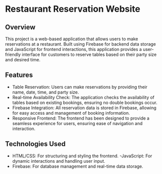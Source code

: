 # Restaurant Reservation Website
## Overview
This project is a web-based application that allows users to make reservations at a restaurant. Built using Firebase for backend data storage and JavaScript for frontend interactions, this application provides a user-friendly interface for customers to reserve tables based on their party size and desired time.

## Features
- Table Reservation: Users can make reservations by providing their name, date, time, and party size.
- Real-time Availability Check: The application checks the availability of tables based on existing bookings, ensuring no double bookings occur.
- Firebase Integration: All reservation data is stored in Firebase, allowing for easy access and management of booking information.
- Responsive Frontend: The frontend has been designed to provide a seamless experience for users, ensuring ease of navigation and interaction.

## Technologies Used
- HTML/CSS: For structuring and styling the frontend.
 -JavaScript: For dynamic interactions and handling user input.
- Firebase: For database management and real-time data storage.
